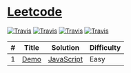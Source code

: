# [Leetcode](https://leetcode.com/)

[![Travis](https://img.shields.io/badge/javascript-ES6-brightgreen.svg)](https://es6.ruanyifeng.com/)
[![Travis](https://img.shields.io/badge/test-Jest-brightgreen.svg)](https://jestjs.io)
[![Travis](https://img.shields.io/badge/build-Yarn-brightgreen.svg)](https://yarnpkg.com)
[![Travis](https://img.shields.io/badge/PRs-welcome-brightgreen.svg)]()



| # | Title | Solution | Difficulty |
|---| ----- | -------- | ---------- |
|1|[Demo](http://demo) | [JavaScript](./src/demo.js)|Easy|
